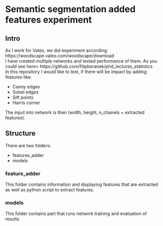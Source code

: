 <h1> Semantic segmentation added features experiment </h1>
<h2>Intro</h2>
As I work for Valeo, we did experiment according: https://woodscape.valeo.com/woodscape/download </br>
I have created multiple networks and tested performance of them. As you could see here> https://github.com/filipberanek/phd_lectures_statistics </br>
In this repository I would like to test, if there will be impact by adding features like:
<ul>
  <li>Canny edges</li>
  <li>Sobel edges</li>
  <li>Sift points</li>
  <li>Harris corner</li>
</ul>
The input into network is then (width, height, n_chanels + extracted features). 
<h2>Structure</h2>
There are two folders:
<ul>
  <li>features_adder</li>
  <li>models</li>
</ul>

<h3>feature_adder</h3>
This folder contains information and displaying features that are extracted as well as python script to extract features. 
<h3>models</h3>
This folder contains part that runs network training and evaluation of results. 
